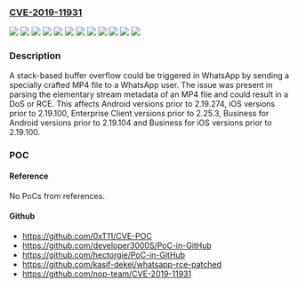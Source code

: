 ### [CVE-2019-11931](https://cve.mitre.org/cgi-bin/cvename.cgi?name=CVE-2019-11931)
![](https://img.shields.io/static/v1?label=Product&message=WhatsApp%20Business%20for%20Android&color=blue)
![](https://img.shields.io/static/v1?label=Product&message=WhatsApp%20Business%20for%20iOS&color=blue)
![](https://img.shields.io/static/v1?label=Product&message=WhatsApp%20Enterprise%20Client&color=blue)
![](https://img.shields.io/static/v1?label=Product&message=WhatsApp%20for%20Android&color=blue)
![](https://img.shields.io/static/v1?label=Product&message=WhatsApp%20for%20Windows%20Phone&color=blue)
![](https://img.shields.io/static/v1?label=Product&message=WhatsApp%20for%20iOS&color=blue)
![](https://img.shields.io/static/v1?label=Version&message=!%3D%3E%202.19.100%20&color=brighgreen)
![](https://img.shields.io/static/v1?label=Version&message=!%3D%3E%202.19.104%20&color=brighgreen)
![](https://img.shields.io/static/v1?label=Version&message=!%3D%3E%202.19.274%20&color=brighgreen)
![](https://img.shields.io/static/v1?label=Version&message=!%3D%3E%202.25.3%20&color=brighgreen)
![](https://img.shields.io/static/v1?label=Version&message=%3C%3D%202.18.368%20&color=brighgreen)
![](https://img.shields.io/static/v1?label=Vulnerability&message=Stack-based%20Buffer%20Overflow%20(CWE-121)&color=brighgreen)

### Description

A stack-based buffer overflow could be triggered in WhatsApp by sending a specially crafted MP4 file to a WhatsApp user. The issue was present in parsing the elementary stream metadata of an MP4 file and could result in a DoS or RCE. This affects Android versions prior to 2.19.274, iOS versions prior to 2.19.100, Enterprise Client versions prior to 2.25.3, Business for Android versions prior to 2.19.104 and Business for iOS versions prior to 2.19.100.

### POC

#### Reference
No PoCs from references.

#### Github
- https://github.com/0xT11/CVE-POC
- https://github.com/developer3000S/PoC-in-GitHub
- https://github.com/hectorgie/PoC-in-GitHub
- https://github.com/kasif-dekel/whatsapp-rce-patched
- https://github.com/nop-team/CVE-2019-11931

